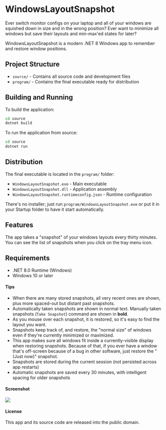 WindowsLayoutSnapshot
=====================

Ever switch monitor configs on your laptop and all of your windows are squished down in size and in the wrong position?  Ever want to minimize all windows but save their layouts and min-max'ed states for later?

WindowsLayoutSnapshot is a modern .NET 8 Windows app to remember and restore window positions.

## Project Structure

- `source/` - Contains all source code and development files
- `program/` - Contains the final executable ready for distribution

## Building and Running

To build the application:
```bash
cd source
dotnet build
```

To run the application from source:
```bash
cd source
dotnet run
```

## Distribution

The final executable is located in the `program/` folder:
- `WindowsLayoutSnapshot.exe` - Main executable
- `WindowsLayoutSnapshot.dll` - Application assembly
- `WindowsLayoutSnapshot.runtimeconfig.json` - Runtime configuration

There's no installer; just run `program/WindowsLayoutSnapshot.exe` or put it in your Startup folder to have it start automatically.

## Features

The app takes a "snapshot" of your windows layouts every thirty minutes. You can see the list of snapshots when you click on the tray menu icon.

## Requirements

- .NET 8.0 Runtime (Windows)
- Windows 10 or later


#### Tips
* When there are many stored snapshots, all very recent ones are shown, plus more spaced-out but distant past snapshots.
* Automatically taken snapshots are shown in normal text.  Manually taken snapshots (`Take Snapshot`) command are shown in **bold**.
* As you mouse over each snapshot, it is restored, so it's easy to find the layout you want.
* Snapshots keep track of, and restore, the "normal size" of windows even if they're currently minimized or maximized.
* This app makes sure all windows fit inside a currently-visible display when restoring snapshots.  Because of that, if you ever have a window that's off-screen because of a bug in other software, just restore the "(Just now)" snapshot.
* Snapshots are stored during the current session (not persisted across app restarts)
* Automatic snapshots are saved every 30 minutes, with intelligent spacing for older snapshots


#### Screenshot
<img src="https://raw.github.com/adamsmith/WindowsLayoutSnapshot/master/screenshot.png" />


#### License
This app and its source code are released into the public domain.